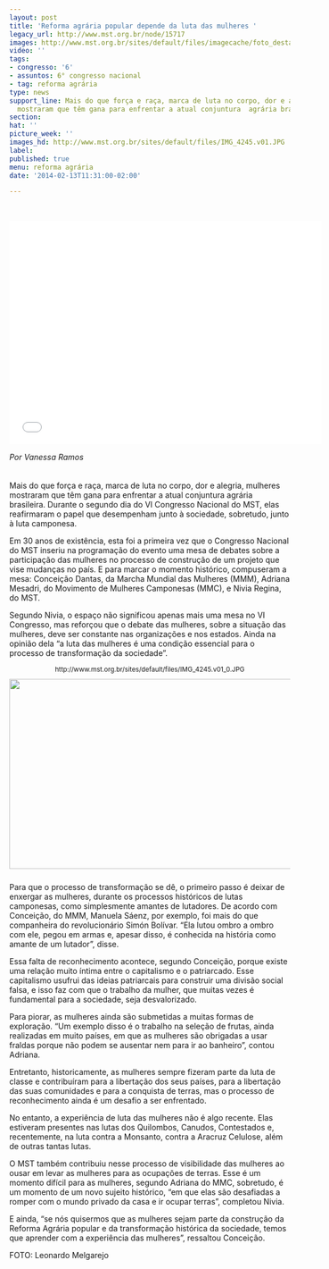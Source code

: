 ```yaml
---
layout: post
title: 'Reforma agrária popular depende da luta das mulheres '
legacy_url: http://www.mst.org.br/node/15717
images: http://www.mst.org.br/sites/default/files/imagecache/foto_destaque/IMG_4245.v01.JPG
video: ''
tags:
- congresso: '6'
- assuntos: 6° congresso nacional
- tag: reforma agrária
type: news
support_line: Mais do que força e raça, marca de luta no corpo, dor e alegria,  mulheres
  mostraram que têm gana para enfrentar a atual conjuntura  agrária brasileira.
section: 
hat: ''
picture_week: ''
images_hd: http://www.mst.org.br/sites/default/files/IMG_4245.v01.JPG
label: 
published: true
menu: reforma agrária
date: '2014-02-13T11:31:00-02:00'

---
```

<p style="text-align: center;">&nbsp;</p><p style="text-align: center;"><iframe allowfullscreen="" src="//www.youtube.com/embed/GpTDC_YX41U?list=UUSzw85TN14TEvUCaZDq_xlg" height="400" width="560" frameborder="0"></iframe></p><p><em>Por Vanessa Ramos</em><br><br><br>Mais do que força e raça, marca de luta no corpo, dor e alegria, mulheres mostraram que têm gana para enfrentar a atual conjuntura agrária brasileira. Durante o segundo dia do VI Congresso Nacional do MST, elas reafirmaram o papel que desempenham junto à sociedade, sobretudo, junto à luta camponesa.</p><p>Em 30 anos de existência, esta foi a primeira vez que o Congresso Nacional do MST inseriu na programação do evento uma mesa de debates sobre a participação das mulheres no processo de construção de um projeto que vise mudanças no país. E para marcar o momento histórico, compuseram a mesa: Conceição Dantas, da Marcha Mundial das Mulheres (MMM), Adriana Mesadri, do Movimento de Mulheres Camponesas (MMC), e Nivia Regina, do MST.</p><p>Segundo Nivia, o espaço não significou apenas mais uma mesa no VI Congresso, mas reforçou que o debate das mulheres, sobre a situação das mulheres, deve ser constante nas organizações e nos estados. Ainda na opinião dela “a luta das mulheres é uma condição essencial para o processo de transformação da sociedade”.</p><p style="text-align: center;"><small>http://www.mst.org.br/sites/default/files/IMG_4245.v01_0.JPG<img src="http://www.mst.org.br/sites/default/files/IMG_4245.v01_0.JPG" alt="" align="middle" height="340" hspace="'0" vspace="10" width="624"></small></p><p>Para que o processo de transformação se dê, o primeiro passo é deixar de enxergar as mulheres, durante os processos históricos de lutas camponesas, como simplesmente amantes de lutadores. De acordo com Conceição, do MMM, Manuela Sáenz, por exemplo, foi mais do que companheira do revolucionário Simón Bolívar. “Ela lutou ombro a ombro com ele, pegou em armas e, apesar disso, é conhecida na história como amante de um lutador”, disse.</p><p>Essa falta de reconhecimento acontece, segundo Conceição, porque existe uma relação muito íntima entre o capitalismo e o patriarcado. Esse capitalismo usufrui das ideias patriarcais para construir uma divisão social falsa, e isso faz com que o trabalho da mulher, que muitas vezes é fundamental para a sociedade, seja desvalorizado.</p><p>Para piorar, as mulheres ainda são submetidas a muitas formas de exploração. “Um exemplo disso é o trabalho na seleção de frutas, ainda realizadas em muito países, em que as mulheres são obrigadas a usar fraldas porque não podem se ausentar nem para ir ao banheiro”, contou Adriana.</p><p>Entretanto, historicamente, as mulheres sempre fizeram parte da luta de classe e contribuíram para a libertação dos seus países, para a libertação das suas comunidades e para a conquista de terras, mas o processo de reconhecimento ainda é um desafio a ser enfrentado.</p><p>No entanto, a experiência de luta das mulheres não é algo recente. Elas estiveram presentes nas lutas dos Quilombos, Canudos, Contestados e, recentemente, na luta contra a Monsanto, contra a Aracruz Celulose, além de outras tantas lutas.</p><p>O MST também contribuiu nesse processo de visibilidade das mulheres ao ousar em levar as mulheres para as ocupações de terras. Esse é um momento difícil para as mulheres, segundo Adriana do MMC, sobretudo, é um momento de um novo sujeito histórico, “em que elas são desafiadas a romper com o mundo privado da casa e ir ocupar terras”, completou Nivia.</p><p>E ainda, “se nós quisermos que as mulheres sejam parte da construção da Reforma Agrária popular e da transformação histórica da sociedade, temos que aprender com a experiência das mulheres”, ressaltou Conceição.</p><p>FOTO: Leonardo Melgarejo</p>
